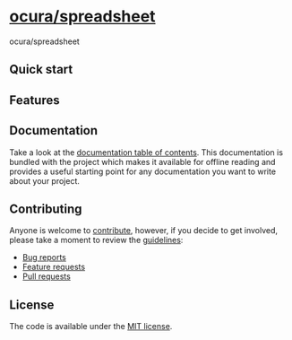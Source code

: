 ﻿# [ocura/spreadsheet](#)

ocura/spreadsheet


## Quick start


## Features


## Documentation

Take a look at the [documentation table of contents](docs/).
This documentation is bundled with the project which makes it 
available for offline reading and provides a useful starting point for
any documentation you want to write about your project.

## Contributing

Anyone is welcome to [contribute](CONTRIBUTING.md),
however, if you decide to get involved, please take a moment to review
the [guidelines](CONTRIBUTING.md):

* [Bug reports](CONTRIBUTING.md#bugs)
* [Feature requests](CONTRIBUTING.md#features)
* [Pull requests](CONTRIBUTING.md#pull-requests)


## License

The code is available under the [MIT license](LICENSE.txt).